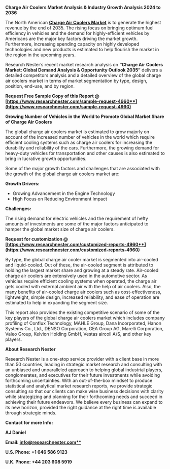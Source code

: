 ﻿**Charge Air Coolers Market Analysis & Industry Growth Analysis 2024 to 2036**

The North American [**Charge Air Coolers Market**](https://www.researchnester.com/reports/charge-air-coolers-market/4960) is to generate the highest revenue by the end of 2035. The rising focus on bringing optimum fuel efficiency in vehicles and the demand for highly-efficient vehicles by Americans are the major key factors driving the market growth. Furthermore, increasing spending capacity on highly developed technologies and new products is estimated to help flourish the market in the region in the upcoming years.

Research Nester’s recent market research analysis on **“Charge Air Coolers Market: Global Demand Analysis & Opportunity Outlook 2035”** delivers a detailed competitors analysis and a detailed overview of the global charge air coolers market in terms of market segmentation by type, design, position, end-use, and by region. 

**Request Free Sample Copy of this Report @ [https://www.researchnester.com/sample-request-4960**](https://www.researchnester.com/sample-request-4960)**

**Growing Number of Vehicles in the World to Promote Global Market Share of Charge Air Coolers**

The global charge air coolers market is estimated to grow majorly on account of the increased number of vehicles in the world which require efficient cooling systems such as charge air coolers for increasing the durability and reliability of the cars. Furthermore, the growing demand for heavy-duty vehicles for transportation and other causes is also estimated to bring in lucrative growth opportunities.

Some of the major growth factors and challenges that are associated with the growth of the global charge air coolers market are:

**Growth Drivers:**

- Growing Advancement in the Engine Technology
- High Focus on Reducing Environment Impact

**Challenges:**

The rising demand for electric vehicles and the requirement of hefty amounts of investments are some of the major factors anticipated to hamper the global market size of charge air coolers.

**Request for customization @ [https://www.researchnester.com/customized-reports-4960**](https://www.researchnester.com/customized-reports-4960)**

By type, the global charge air cooler market is segmented into air-cooled and liquid-cooled. Out of these, the air-cooled segment is attributed to holding the largest market share and growing at a steady rate. Air-cooled charge air coolers are extensively used in the automotive sector. As vehicles require efficient cooling systems when operated, the charge air gets cooled with external ambient air with the help of air coolers. Also, the many benefits of air-cooled charge air coolers such as cost-effectiveness, lightweight, simple design, increased reliability, and ease of operation are estimated to help in expanding the segment size.

This report also provides the existing competitive scenario of some of the key players of the global charge air coolers market which includes company profiling of Conflux Technology, MAHLE Group, Dana Incorporated, Hanon Systems Co., Ltd., DENSO Corporation, GEA Group AG, Marelli Corporation, Valeo Group, Kelvion Holding GmbH, Vestas aircoil A/S, and other key players.

<a name="_hlk170730016"></a>**About Research Nester**

Research Nester is a one-stop service provider with a client base in more than 50 countries, leading in strategic market research and consulting with an unbiased and unparalleled approach to helping global industrial players, conglomerates, and executives for their future investments while avoiding forthcoming uncertainties. With an out-of-the-box mindset to produce statistical and analytical market research reports, we provide strategic consulting so that our clients can make wise business decisions with clarity while strategizing and planning for their forthcoming needs and succeed in achieving their future endeavors. We believe every business can expand to its new horizon, provided the right guidance at the right time is available through strategic minds.

**Contact for more Info:**

**AJ Daniel**

**Email: [info@researchnester.com**](mailto:info@researchnester.com)**

**U.S. Phone: +1 646 586 9123** 

**U.K. Phone: +44 203 608 5919**
